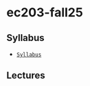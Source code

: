 # ec203-fall25



## Syllabus

- [`Syllabus`](https://raw.githack.com/marciosantetti/ec203-fall25/main/syllabus/syllabus-ec203-fall25.pdf)




## Lectures


